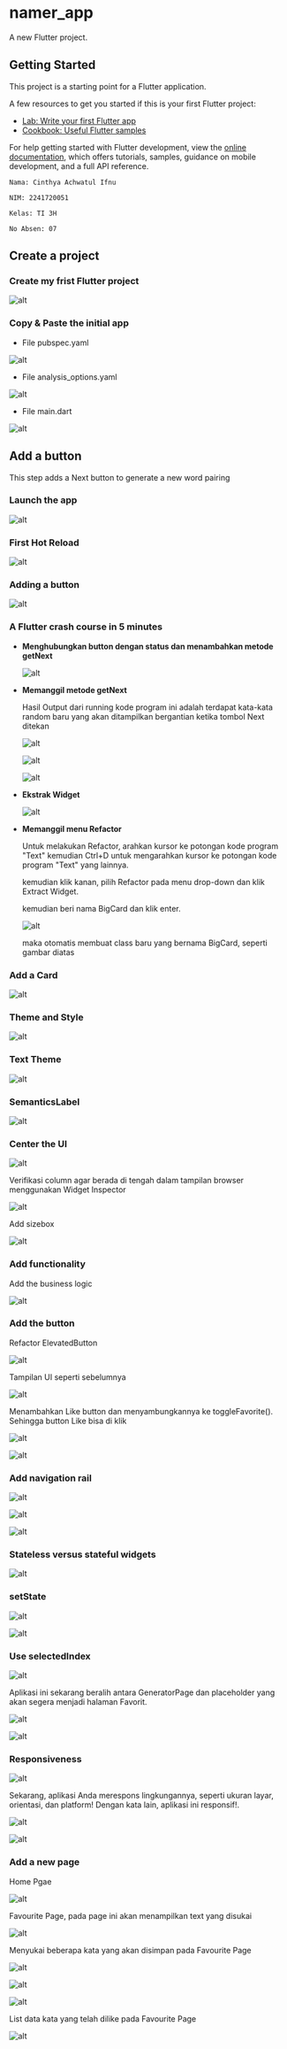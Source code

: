 # namer_app

A new Flutter project.

## Getting Started

This project is a starting point for a Flutter application.

A few resources to get you started if this is your first Flutter project:

- [Lab: Write your first Flutter app](https://docs.flutter.dev/get-started/codelab)
- [Cookbook: Useful Flutter samples](https://docs.flutter.dev/cookbook)

For help getting started with Flutter development, view the
[online documentation](https://docs.flutter.dev/), which offers tutorials,
samples, guidance on mobile development, and a full API reference.

    Nama: Cinthya Achwatul Ifnu

    NIM: 2241720051

    Kelas: TI 3H

    No Absen: 07

## Create a project
### Create my frist Flutter project

![alt](/images/01.png)

### Copy & Paste the initial app
- File pubspec.yaml

![alt](/images/02.png)

- File analysis_options.yaml

![alt](/images/03.png)

- File main.dart

![alt](/images/04.png)

## Add a button
This step adds a Next button to generate a new word pairing

### Launch the app

![alt](/images/05.png)

### First Hot Reload

![alt](/images/06.png)

### Adding a button

![alt](/images/07.png)

### A Flutter crash course in 5 minutes
- **Menghubungkan button dengan status dan menambahkan metode getNext**

    ![alt](/images/08.png)

- **Memanggil metode getNext**

     Hasil Output dari running kode program ini adalah terdapat kata-kata random baru yang akan ditampilkan bergantian ketika tombol Next ditekan

    ![alt](/images/09.png)

    ![alt](/images/10.png)

    ![alt](/images/11.png)

- **Ekstrak Widget**

    ![alt](/images/12.png)

- **Memanggil menu Refactor**

    Untuk melakukan Refactor, arahkan kursor ke potongan kode program "Text" kemudian Ctrl+D untuk mengarahkan kursor ke potongan kode program "Text" yang lainnya.

    kemudian klik kanan, pilih Refactor pada menu drop-down dan klik Extract Widget.

    kemudian beri nama BigCard dan klik enter.

    ![alt](/images/13.png)

    maka otomatis membuat class baru yang bernama BigCard, seperti gambar diatas

### Add a Card

![alt](/images/14.png)

### Theme and Style

![alt](/images/15.png)

### Text Theme

![alt](/images/16.png)

### SemanticsLabel

![alt](/images/17.png)

### Center the UI

![alt](/images/18.png)

Verifikasi column agar berada di tengah dalam tampilan browser menggunakan Widget Inspector

![alt](/images/19.png)

Add sizebox

![alt](/images/20.png)

### Add functionality

Add the business logic

![alt](/images/21.png)

### Add the button

Refactor ElevatedButton

![alt](/images/22.png)

Tampilan UI seperti sebelumnya

![alt](/images/23.png)

Menambahkan Like button dan menyambungkannya ke toggleFavorite(). Sehingga button Like bisa di klik

![alt](/images/24.png)

![alt](/images/25.png)

### Add navigation rail

![alt](/images/26.png)

![alt](/images/27.png)

![alt](/images/28.png)

### Stateless versus stateful widgets

![alt](/images/31.png)

### setState

![alt](/images/29.png)

![alt](/images/30.png)

### Use selectedIndex

![alt](/images/32.png)

Aplikasi ini sekarang beralih antara GeneratorPage dan placeholder yang akan segera menjadi halaman Favorit.

![alt](/images/33.png)

![alt](/images/34.png)

### Responsiveness

![alt](/images/37.png)

Sekarang, aplikasi Anda merespons lingkungannya, seperti ukuran layar, orientasi, dan platform! Dengan kata lain, aplikasi ini responsif!.

![alt](/images/35.png)

![alt](/images/36.png)

### Add a new page

Home Pgae

![alt](/images/38.png)

Favourite Page, pada page ini akan menampilkan text yang disukai

![alt](/images/39.png)

Menyukai beberapa kata yang akan disimpan pada Favourite Page

![alt](/images/40.png)

![alt](/images/41.png)

![alt](/images/42.png)

List data kata yang telah dilike pada Favourite Page

![alt](/images/43.png)

